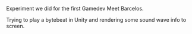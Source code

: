 Experiment we did for the first Gamedev Meet Barcelos.

Trying to play a bytebeat in Unity and rendering some sound wave info to screen.
